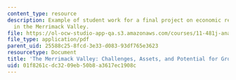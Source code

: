 ```yaml
---
content_type: resource
description: Example of student work for a final project on economic revitalization
  in the Merrimack Valley.
file: https://ol-ocw-studio-app-qa.s3.amazonaws.com/courses/11-481j-analyzing-and-accounting-for-regional-economic-growth-spring-2009/01f8261cdc3209eb50b8a3617ec1908c_MIT11_481Js09_proj01_project_slides.pdf
file_type: application/pdf
parent_uid: 25588c25-8fcd-3e33-d083-93df765e3623
resourcetype: Document
title: 'The Merrimack Valley: Challenges, Assets, and Potential for Growth'
uid: 01f8261c-dc32-09eb-50b8-a3617ec1908c
---
```

